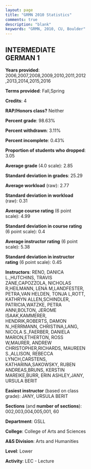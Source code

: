 ```yaml
---
layout: page
title: "GRMN 2010 Statistics"
comments: true
description: "blank"
keywords: "GRMN, 2010, CU, Boulder"
--- 
```

<head>
<script src="https://ajax.googleapis.com/ajax/libs/jquery/2.1.3/jquery.min.js"></script>
<script src="https://dl.dropboxusercontent.com/s/pc42nxpaw1ea4o9/highcharts.js?dl=0"></script>
<!-- <script src="../assets/js/highcharts.js"></script> -->
<style type="text/css">@font-face {
	font-family: "Bebas Neue";
	src: url(https://www.filehosting.org/file/details/544349/BebasNeue%20Regular.otf) format("opentype");
	}
	h1.Bebas { 
		font-family: "Bebas Neue", Verdana, Tahoma;
	}
</style>
</head>
<body>
	<div id="container" style="float: right; width: 45%; height: 88%; margin-left: 2.5%; margin-right: 2.5%;"></div>
	<script language="JavaScript">
		$(document).ready(function() {
		var chart = {type: 'column'};
		var title = {text: 'Grade Distribution'};
		var xAxis = {categories: ['A','B','C','D','F'],crosshair: true};
		var yAxis = {min: 0,title: {text: 'Percentage'}};
		var tooltip = {headerFormat: '<center><b><span style="font-size:20px">{point.key}</span></b></center>',
		               pointFormat: '<td style="padding:0"><b>{point.y:.1f}%</b></td>',
		               footerFormat: '</table>',shared: true,useHTML: true};
		var plotOptions = {column: {pointPadding: 0.0,borderWidth: 0}};  
		var credits = {enabled: false};var series= [{name: 'Percent',data: [23.35,46.91,24.38,3.09,2.26,]}];
		var json = {};
		json.chart = chart;
		json.title = title;
		json.tooltip = tooltip;
		json.xAxis = xAxis;
		json.yAxis = yAxis;  
		json.series = series;
		json.plotOptions = plotOptions;  
		json.credits = credits;
		$('#container').highcharts(json);
	});
	</script>
</body>
			   
## INTERMEDIATE GERMAN 1

**Years provided**: 2006,2007,2008,2009,2010,2011,2012,2013,2014,2015,2016

**Terms provided**: Fall,Spring

**Credits**: 4

**RAP/Honors class?** Neither

**Percent grade**: 98.63%

**Percent withdrawn**: 3.11%

**Percent incomplete**: 0.43%

**Proportion of students who dropped**: 3.05

**Average grade** (4.0 scale): 2.85

**Standard deviation in grades**: 25.29

**Average workload** (raw): 2.77

**Standard deviation in workload** (raw): 0.31

**Average course rating** (6 point scale): 4.99

**Standard deviation in course rating** (6 point scale): 0.4

**Average instructor rating** (6 point scale): 5.38

**Standard deviation in instructor rating** (6 point scale): 0.45

**Instructors**: RENO, DANICA L.,HUTCHINS, TRAVIS ZANE,CAPOZZOLA, NICHOLAS R,HEILMANN, LENA M,LANDFESTER, PETRA,VAN HELDEN, TONJA L,ROTT, KATHRYN ALLEN,SCHINDLER, PATRICIA,WATZKE, PETRA ANNI,BOLTON, JEROME ISAAK,KAMMERER, HENDRIK,ROBERTS, DAMON N.,HERRMANN, CHRISTINA,LANG, NICOLA S.,FAERBER, DANIELA MARION,ETHERTON, ROSS W,MAURER, ANDREW CHRISTOPHER,RICHARDS, MAUREEN S.,ALLISON, REBECCA LYNCH,CARSTENS, KATHARINA,SAKOWSKY, RUBEN ANDREAS,BRUNS, KERSTIN MAREIKE,BURR, ERIN ASHLEY,JANY, URSULA BERIT

**Easiest instructor** (based on class grade): JANY, URSULA BERIT

**Sections** (and **number of sections**): 002,003,004,005,001, 60

**Department**: GSLL

**College**: College of Arts and Sciences

**A&S Division**: Arts and Humanities

**Level**: Lower

**Activity**: LEC - Lecture
